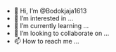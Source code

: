- 👋 Hi, I’m @Bodokjaja1613
- 👀 I’m interested in ...
- 🌱 I’m currently learning ...
- 💞️ I’m looking to collaborate on ...
- 📫 How to reach me ...

<!---
Bodokjaja1613/Bodokjaja1613 is a ✨ special ✨ repository because its `README.md` (this file) appears on your GitHub profile.
You can c lick the Preview link to take a look at your changes.
--->
